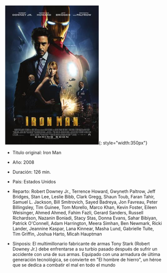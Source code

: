 ![Iron Man](./img/ironman.jpg){: style="width:350px"}

- Titulo original: Iron Man

- Año: 2008

- Duración: 126 min.

- Pais: Estados Unidos

- Reparto: Robert Downey Jr., Terrence Howard, Gwyneth Paltrow, Jeff Bridges, Stan Lee, Leslie Bibb, Clark Gregg, Shaun Toub, Faran Tahir, Samuel L. Jackson, Bill Smitrovich, Sayed Badreya, Jon Favreau, Peter Billingsley, Tim Guinee, Tom Morello, Marco Khan, Kevin Foster, Eileen Weisinger, Ahmed Ahmed, Fahim Fazli, Gerard Sanders, Russell Richardson, Nazanin Boniadi, Stacy Stas, Donna Evans, Sahar Bibiyan, Patrick O'Connell, Adam Harrington, Meera Simhan, Ben Newmark, Ricki Lander, Jeannine Kaspar, Lana Kinnear, Masha Lund, Gabrielle Tuite, Tim Griffin, Joshua Harto, Micah Hauptman

- Sinposis:     El multimillonario fabricante de armas Tony Stark (Robert Downey Jr.) debe enfrentarse a su turbio pasado después de sufrir un accidente con una de sus armas. Equipado con una armadura de última generación tecnológica, se convierte en "El hombre de hierro", un héroe que se dedica a combatir el mal en todo el mundo
